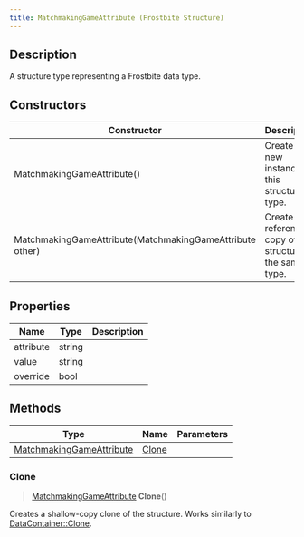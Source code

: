 ```yaml
---
title: MatchmakingGameAttribute (Frostbite Structure)
---
```

## Description

A structure type representing a Frostbite data type.

## Constructors

| Constructor                                              | Description                                              |
| -------------------------------------------------------- | -------------------------------------------------------- |
| MatchmakingGameAttribute()                               | Create a new instance of this structure type.            |
| MatchmakingGameAttribute(MatchmakingGameAttribute other) | Create a reference copy of a structure of the same type. |

## Properties

| Name      | Type   | Description |
| --------- | ------ | ----------- |
| attribute | string |             |
| value     | string |             |
| override  | bool   |             |

## Methods

| Type                                                 | Name            | Parameters |
| ---------------------------------------------------- | --------------- | ---------- |
| [MatchmakingGameAttribute](MatchmakingGameAttribute) | [Clone](#clone) |            |

### Clone

> [MatchmakingGameAttribute](MatchmakingGameAttribute) **Clone**()

Creates a shallow-copy clone of the structure. Works similarly to [DataContainer::Clone](/vext/ref/cls/shr/datacontainer#clone).

